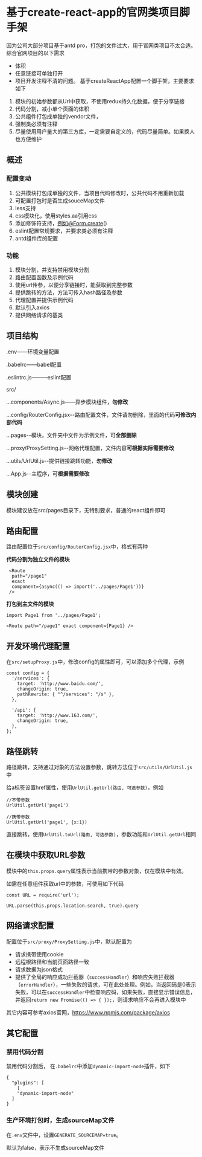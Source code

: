 # 基于create-react-app的官网类项目脚手架
因为公司大部分项目基于antd pro，打包的文件过大，用于官网类项目不太合适。综合官网项目的以下需求
+ 体积
+ 任意链接可单独打开
+ 项目开发注释不清的问题。
基于createReactApp配置一个脚手架，主要要求如下

1. 模块的初始参数都从Url中获取，不使用redux持久化数据，便于分享链接
1. 代码分割，减小单个页面的体积
1. 公共组件打包成单独的vendor文件，
1. 强制类必须有注释
1. 尽量使用用户量大的第三方库，一定需要自定义的，代码尽量简单。如果换人也方便维护


## 概述

### 配置变动
1. 公共模块打包成单独的文件，当项目代码修改时，公共代码不用重新加载
1. 可配置打包时是否生成souceMap文件
1. less支持
1. css模块化，使用styles.aa引用css
1. 添加修饰符支持，例如@Form.create()
1. eslint配置常规要求，并要求类必须有注释
1. antd组件库的配置

### 功能
1. 模块分割，并支持禁用模块分割
1. 路由配置函数及示例代码
1. 使用url传参，以便分享链接时，能获取到完整参数
1. 提供跳转的方法，方法可传入hash路径及参数
1. 代理配置并提供示例代码
1. 默认引入axios
1. 提供网络请求的基类

## 项目结构

.env——环境变量配置

.babelrc——babel配置

.eslintrc.js———eslint配置

src/

...components/Async.js——异步模块组件，**勿修改**

...config/RouterConfig.jsx--路由配置文件，文件请勿删除，里面的代码**可修改内部代码**

...pages--模块，文件夹中文件为示例文件，可**全部删除**

...proxy/ProxySetting.js--网络代理配置，文件内容**可根据实际需要修改**

...utils/UrlUtil.js--提供链接跳转功能，**勿修改**

...App.js--主程序，可**根据需要修改**


## 模块创建
模块建议放在src/pages目录下，无特别要求，普通的react组件即可

## 路由配置
路由配置位于`src/config/RouterConfig.jsx`中，格式有两种

**代码分割为独立文件的模块**
```
 <Route 
  path="/page1" 
  exact 
  component={async(() => import('../pages/Page1'))} 
 />
 ```

 **打包到主文件的模块**
 ```
 import Page1 from '../pages/Page1';

 <Route path="/page1" exact component={Page1} />
 ```

## 开发环境代理配置
在`src/setupProxy.js`中，修改config的属性即可，可以添加多个代理，示例
```
const config = {
  '/services': {
    target: 'http://www.baidu.com/',
    changeOrigin: true,
    pathRewrite: { "^/services": "/s" },
  },

  '/api': {
    target: 'http://www.163.com/',
    changeOrigin: true,
  },
};
```

## 路径跳转
路径跳转，支持通过对象的方法设置参数，跳转方法位于`src/utils/UrlUtil.js`中

给a标签设置href属性，使用`UrlUtil.getUrl(路由, 可选参数)`，例如
```
//不带参数
UrlUtil.getUrl('page1')

//携带参数
UrlUtil.getUrl('page1', {x:1})
```

直接跳转，使用`UrlUtil.toUrl(路由, 可选参数)`，参数功能和`UrlUtil.getUrl`相同

## 在模块中获取URL参数
模块中的`this.props.query`属性表示当前携带的参数对象，仅在模块中有效。

如需在任意组件获取url中的参数，可使用如下代码
```
const URL = require('url');

URL.parse(this.props.location.search, true).query
```

## 网络请求配置
配置位于`src/proxy/ProxySetting.js`中，默认配置为
+ 请求携带使用cookie
+ 远程根路径和当前页面路径一致
+ 请求数据为json格式
+ 提供了全局的响应成功拦截器（`successHandler`）和响应失败拦截器（`errorHandler`），一些失败的请求，可在此处处理。例如，当返回码是0表示失败，可以在`successHandler`中检查响应码，如果失败，直接显示错误信息，并返回`return new Promise(() => { });`，则请求响应不会再进入模块中

其它内容可参考axios官网，https://www.npmjs.com/package/axios

## 其它配置
### 禁用代码分割
禁用代码分割后，
在`.babelrc`中添加`dynamic-import-node`插件，如下

```
{
  "plugins": [
    [
    "dynamic-import-node"
  ]
}
```

### 生产环境打包时，生成sourceMap文件
在`.env`文件中，设置`GENERATE_SOURCEMAP=true`。

默认为false，表示不生成sourceMap文件